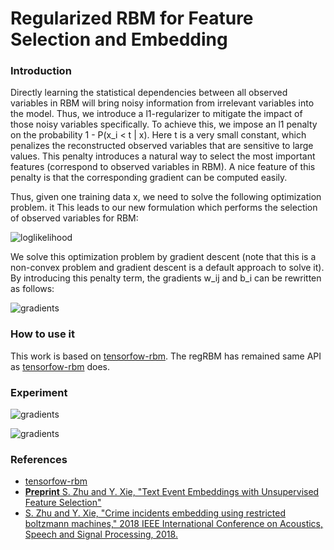 Regularized RBM for Feature Selection and Embedding
===

### Introduction

Directly learning the statistical dependencies between all observed variables in RBM will bring noisy information from irrelevant variables into the model. Thus, we introduce a l1-regularizer to mitigate the impact of those noisy variables specifically. To achieve this, we impose an l1 penalty on the probability 1 - P(x_i < t | x). Here t is a very small constant, which penalizes the reconstructed observed variables that are sensitive to large values. This penalty introduces a natural way to select the most important features (correspond to observed variables in RBM). A nice feature of this penalty is that the corresponding gradient can be computed easily.

Thus, given one training data x, we need to solve the following optimization problem. it This leads to our new formulation which performs the selection of observed variables for RBM:

![loglikelihood](https://github.com/meowoodie/RegRBM/blob/master/imgs/eq1.png)

We solve this optimization problem by gradient descent (note that this is a non-convex problem and gradient descent is a default approach to solve it). By introducing this penalty term, the gradients w_ij and b_i can be rewritten as follows:

![gradients](https://github.com/meowoodie/RegRBM/blob/master/imgs/eq2.png)

### How to use it

This work is based on [tensorfow-rbm](https://github.com/meownoid/tensorfow-rbm). The regRBM has remained same API as [tensorfow-rbm](https://github.com/meownoid/tensorfow-rbm) does.

### Experiment

![gradients](https://github.com/meowoodie/RegRBM/blob/master/imgs/exp1.png)

![gradients](https://github.com/meowoodie/RegRBM/blob/master/imgs/exp2.png)

### References
- [tensorfow-rbm](https://github.com/meownoid/tensorfow-rbm)
- [**Preprint** S. Zhu and Y. Xie, "Text Event Embeddings with Unsupervised Feature Selection"](https://arxiv.org/pdf/1710.10513.pdf)
- [S. Zhu and Y. Xie, "Crime incidents embedding using restricted boltzmann machines," 2018 IEEE International Conference on Acoustics, Speech and Signal Processing, 2018.](https://arxiv.org/pdf/1710.10513.pdf)
